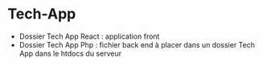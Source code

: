 # Tech-App

* Dossier Tech App React : application front
* Dossier Tech App Php : fichier back end à placer dans un dossier Tech App dans le htdocs du serveur

